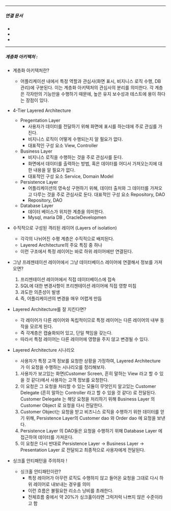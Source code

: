 

----
##### 연결 문서

- 
- 
- 
---

##### 계층화 아키텍처 : 
- 계층화 아키텍처란?
	- 어플리케이션 내에서 특정 역할과 관심사(화면 표시, 비지니스 로직 수행, DB 관리)에 구분된다. 이는 계층화 아키텍처의 관심사의 분리를 의미한다. 각 계층은 각자만의 기능만을 수행하기 때문에, 높은 유지 보수성과 테스트에 용이 하다는 장점이 있다.
	  
- 4-Tier Layered Architecture
	- Pregentation Layer
		- 사용자가 데이터를 전달하기 위해 화면에 표시를 하는데에 주로 관심를 가진다.
		- 비지니스 로직이 어떻게 수행되는지 알 필요가 없다.
		- 대표적인 구성 요소 View, Controller
	- Business Layer 
		- 비지니스 로직을 수행하는 것을 주로 관심사를 둔다.
		- 화면에서 데이터를 출력하는 방법, 혹은 데이터를 어디서 가져오는지에 대한 내용을
		  알 필요가 없다. 
		- 대표적인 구성 요소 Service, Domain Model
	- Persistence Layer
		- 어플리케이션의 영속성 구현하기 위해, 데이터 출처와 그 데이터를 가져오고 
		  다루는 것을 주로 관심사로 둔다.
		  대표적인 구성 요소 Repository, DAO
		- Repository, DAO
	- Database Layer
		- 데이터 베이스가 위치한 계층을 의미한다.
		- Mysql, maria DB , OracleDevelopmen
		
- 수직적으로 구성된 격리된 레이어 (Layers of isolation)
	- 각각의 나뉘어진 수평 계층은 수직적으로 배치된다.
	- Layered Architecture의 주요 특징 중 하나
	- 이런 구조에서 특정 레이어는 바로 하위 레이어에만 연결된다.
	  
- 그냥 프레젠테이션 레이어에서 그냥 데이터베이스 레이어에 연결해서 정보를 가져오면?
	1. 프리젠테이션 레이어에서 직접 데이터베이스에 접속
	2. SQL에 대한 변경사항이 프리젠테이션 레이어에 직접 영향 미침
	3. 과도한 의존성이 발생
	4. 즉, 어플리케이션의 변경을 매우 어렵게 만듬
	   
- Layered Architecture를 잘 지킨다면?
	- 각 레이어가 다른 레이어와 독립적이므로 특정 레이어는 다른 레이어의 내부 동작을 모르게 된다.
	- 즉 각계층은 캡슐화되어 있고, 단일 책임을 갖는다. 
	- 따라서 특정 레이어는 다른 레이어에 영향을 주지 않고 변경될 수 있다.
  
- Layered Architecture 시나리오
	- 사용자가 특정 고객 정보를 요청한 상황을 가정하여, 
	  Layered Architecture 가 이 요청을 수행하는 시나리오를 정리해보자.
	  
	1. 사용자가 보고있는 화면(Customer Screen, 흔히 말하는 View 라고 할 수 있을 것 같다)에서 사용자는 고객 정보를 요청한다.
	2. 이 요청은 그 요청을 처리할 수 있는 모듈이 무엇인지 알고있는 Customer Delegate (흔히 말하는 Controller 라고 할 수 있을 것 같다) 로 전달된다. Customer Delegate 는 해당 요청을 처리하기 위해 Business Layer 의 Customer Object 로 요청을 다시 전달한다.
	3. Customer Object는 요청을 받고 비즈니스 로직을 수행하기 위한 데이터를 얻기 위해, Persistence Layer의 Customer dao 와 Order dao 에 요청을 보낸다.
	4. Persistence Layer 의 DAO들은 요청을 수행하기 위해 Database Layer 에 접근하여 데이터를 가져온다.
	5. 이 요청은 다시 반대로 Persistence Layer → Business Layer → Presentation Layer 로 전달되고 최종적으로 사용자에게 전달된다.
	
- 싱크홀 안티패턴을 주의하자 !
	- 싱크홀 안티패턴이란?
		- 특정 레이어가 아무런 로직도 수행하지 않고 들어온 요청을 그대로 
		  다시 하위 레이어로 내보내는 경우를 의미
		- 이런 흐름은 불필요한 리소스 낭비를 초래한다.
		- 전체흐름 중에서 약 20%가 싱크홀이라면 그럭저럭 나쁘지 않은 수준이라고 함